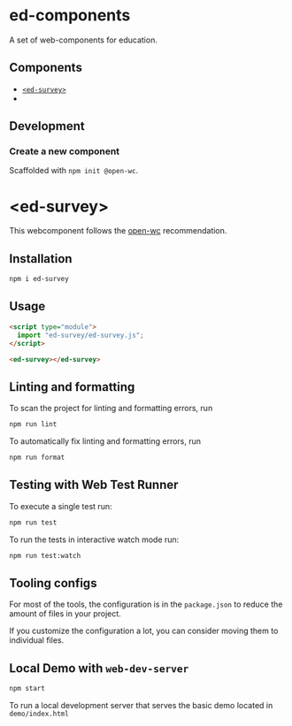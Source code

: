 # ed-components

A set of web-components for education.

## Components

- [`<ed-survey>`](./ed-survey/)
-

## Development

### Create a new component

Scaffolded with `npm init @open-wc`.

# \<ed-survey>

This webcomponent follows the [open-wc](https://github.com/open-wc/open-wc) recommendation.

## Installation

```bash
npm i ed-survey
```

## Usage

```html
<script type="module">
  import "ed-survey/ed-survey.js";
</script>

<ed-survey></ed-survey>
```

## Linting and formatting

To scan the project for linting and formatting errors, run

```bash
npm run lint
```

To automatically fix linting and formatting errors, run

```bash
npm run format
```

## Testing with Web Test Runner

To execute a single test run:

```bash
npm run test
```

To run the tests in interactive watch mode run:

```bash
npm run test:watch
```

## Tooling configs

For most of the tools, the configuration is in the `package.json` to reduce the amount of files in your project.

If you customize the configuration a lot, you can consider moving them to individual files.

## Local Demo with `web-dev-server`

```bash
npm start
```

To run a local development server that serves the basic demo located in `demo/index.html`
